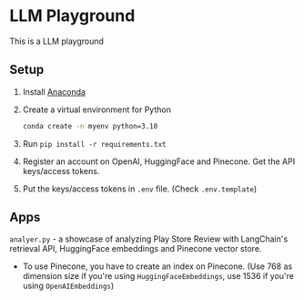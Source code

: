 # LLM Playground

This is a LLM playground

## Setup

1. Install [Anaconda](https://docs.anaconda.com/free/anaconda/install/mac-os/)
2. Create a virtual environment for Python

   ```bash
   conda create -n myenv python=3.10
   ```

3. Run `pip install -r requirements.txt`
4. Register an account on OpenAI, HuggingFace and Pinecone. Get the API keys/access tokens.
5. Put the keys/access tokens in `.env` file. (Check `.env.template`)

## Apps

`analyer.py` - a showcase of analyzing Play Store Review with LangChain's retrieval API, HuggingFace embeddings and  Pinecone vector store.

- To use Pinecone, you have to create an index on Pinecone. (Use 768 as dimension size if you're using `HuggingFaceEmbeddings`, use 1536 if you're using `OpenAIEmbeddings`)
